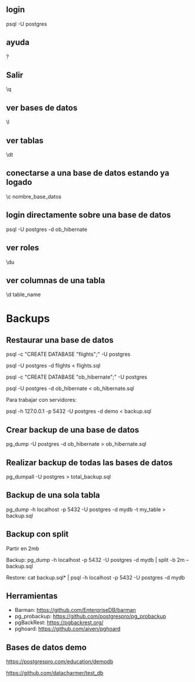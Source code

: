 

## login 

psql -U postgres

## ayuda 

\? 

## Salir

\q

## ver bases de datos

\l

## ver tablas

\dt

## conectarse a una base de datos estando ya logado

\c nombre_base_datos

## login directamente sobre una base de datos

psql -U postgres -d ob_hibernate

## ver roles

\du

## ver columnas de una tabla

\d table_name


# Backups

## Restaurar una base de datos

psql -c "CREATE DATABASE \"flights\";" -U postgres

psql -U postgres -d flights < flights.sql

psql -c "CREATE DATABASE \"ob_hibernate\";" -U postgres

psql -U postgres -d ob_hibernate < ob_hibernate.sql



Para trabajar con servidores:

psql -h 127.0.0.1 -p 5432 -U postgres -d demo < backup.sql

## Crear backup de una base de datos

pg_dump -U postgres -d ob_hibernate > ob_hibernate.sql

## Realizar backup de todas las bases de datos

pg_dumpall -U postgres > total_backup.sql

## Backup de una sola tabla

pg_dump -h localhost -p 5432 -U postgres -d mydb -t my_table > backup.sql

## Backup con split

Partir en 2mb

Backup: pg_dump -h localhost -p 5432 -U postgres -d mydb | split -b 2m – backup.sql

Restore: cat backup.sql* | psql -h localhost -p 5432 -U postgres -d mydb


## Herramientas

* Barman: https://github.com/EnterpriseDB/barman
* pg_probackup: https://github.com/postgrespro/pg_probackup
* pgBackRest: https://pgbackrest.org/
* pghoard: https://github.com/aiven/pghoard

## Bases de datos demo

https://postgrespro.com/education/demodb

https://github.com/datacharmer/test_db

